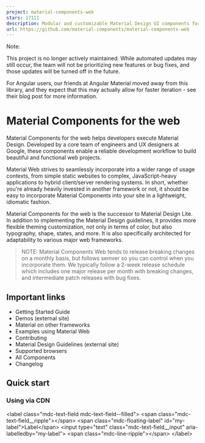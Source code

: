 ```yaml
---
project: material-components-web
stars: 17111
description: Modular and customizable Material Design UI components for the web
url: https://github.com/material-components/material-components-web
---
```


Note:

This project is no longer actively maintained. While automated updates may still occur, the team will not be prioritizing new features or bug fixes, and those updates will be turned off in the future.

For Angular users, our friends at Angular Material moved away from this library, and they expect that this may actually allow for faster iteration - see their blog post for more information.

Material Components for the web
===============================

Material Components for the web helps developers execute Material Design. Developed by a core team of engineers and UX designers at Google, these components enable a reliable development workflow to build beautiful and functional web projects.

Material Web strives to seamlessly incorporate into a wider range of usage contexts, from simple static websites to complex, JavaScript-heavy applications to hybrid client/server rendering systems. In short, whether you're already heavily invested in another framework or not, it should be easy to incorporate Material Components into your site in a lightweight, idiomatic fashion.

Material Components for the web is the successor to Material Design Lite. In addition to implementing the Material Design guidelines, it provides more flexible theming customization, not only in terms of color, but also typography, shape, states, and more. It is also specifically architected for adaptability to various major web frameworks.

> NOTE: Material Components Web tends to release breaking changes on a monthly basis, but follows semver so you can control when you incorporate them. We typically follow a 2-week release schedule which includes one major release per month with breaking changes, and intermediate patch releases with bug fixes.

Important links
---------------

-   Getting Started Guide
-   Demos (external site)
-   Material on other frameworks
-   Examples using Material Web
-   Contributing
-   Material Design Guidelines (external site)
-   Supported browsers
-   All Components
-   Changelog

Quick start
-----------

### Using via CDN

<!-- Required styles for Material Web -->
<link rel\="stylesheet" href\="https://unpkg.com/material-components-web@latest/dist/material-components-web.min.css"\>

<!-- Render textfield component -->
<label class\="mdc-text-field mdc-text-field--filled"\>
  <span class\="mdc-text-field\_\_ripple"\></span\>
  <span class\="mdc-floating-label" id\="my-label"\>Label</span\>
  <input type\="text" class\="mdc-text-field\_\_input" aria-labelledby\="my-label"\>
  <span class\="mdc-line-ripple"\></span\>
</label\>

<!-- Required Material Web JavaScript library -->
<script src\="https://unpkg.com/material-components-web@latest/dist/material-components-web.min.js"\></script\>
<!-- Instantiate single textfield component rendered in the document -->
<script\>
  mdc.textField.MDCTextField.attachTo(document.querySelector<HTMLElement\>('.mdc-text-field'));
</script\>

> Please see quick start demo on codepen for full example.

### Using NPM

> This guide assumes you have webpack configured to compile Sass into CSS. To configure webpack, please see the full getting started guide. You can also see the final code and result in the Material Starter Kit.

Install textfield node module to your project.

```
npm install @material/textfield
```

#### HTML

Sample usage of text field component. Please see Textfield component page for more options.

<label class\="mdc-text-field mdc-text-field--filled"\>
  <span class\="mdc-text-field\_\_ripple"\></span\>
  <input type\="text" class\="mdc-text-field\_\_input" aria-labelledby\="my-label"\>
  <span class\="mdc-floating-label" id\="my-label"\>Label</span\>
  <span class\="mdc-line-ripple"\></span\>
</label\>

#### CSS

Load styles required for text field component.

@use "@material/floating-label/mdc-floating-label";
@use "@material/line-ripple/mdc-line-ripple";
@use "@material/notched-outline/mdc-notched-outline";
@use "@material/textfield";

@include textfield.core-styles;

#### JavaScript

Import `MDCTextField` module to instantiate text field component.

import {MDCTextField} from '@material/textfield';
const textField \= new MDCTextField(document.querySelector<HTMLElement\>('.mdc-text-field'));

This'll initialize text field component on a single `.mdc-text-field` element.

> Please see quick start demo on glitch for full example.

Need help?
----------

We're constantly trying to improve our components. If Github Issues don't fit your needs, then please visit us on our Discord Channel.
